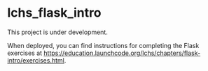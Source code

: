 # lchs_flask_intro

This project is under development.

When deployed, you can find instructions for completing the Flask exercises at https://education.launchcode.org/lchs/chapters/flask-intro/exercises.html.

